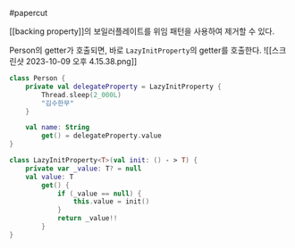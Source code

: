 #papercut 
 
[[backing property]]의 보일러플레이트를 위임 패턴을 사용하여 제거할 수 있다.

Person의 getter가 호출되면, 바로 `LazyInitProperty`의 getter를 호출한다.
![[스크린샷 2023-10-09 오후 4.15.38.png]]

```kotlin
class Person {
	private val delegateProperty = LazyInitProperty {
		Thread.sleep(2_000L)
		"김수한무"
	}

	val name: String
		get() = delegateProperty.value
}

class LazyInitProperty<T>(val init: () - > T) {
	private var _value: T? = null
	val value: T
		get() {
			if (_value == null) {
				this.value = init()
			}
			return _value!!
		}
}
```